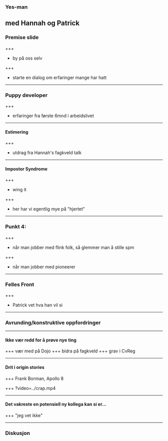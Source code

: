 ### Yes-man
 med Hannah og Patrick
---
### Premise slide
+++
* by på oss selv

+++
* starte en dialog om erfaringer mange har hatt

---
### Puppy developer
+++
* erfaringer fra første 6mnd i arbeidslivet

---
#### Estimering
+++
* utdrag fra Hannah's fagkveld talk

---
#### Impostor Syndrome
+++
* wing it

+++
* her har vi egentlig mye på "hjertet" 

---
### Punkt 4: 
+++
* når man jobber med flink folk, så glemmer man å stille spm

+++
* når man jobber med pioneerer
--- 
### Felles Front
+++
* Patrick vet hva han vil si

---
### Avrunding/konstruktive oppfordringer
---

#### Ikke vær redd for å prøve nye ting
+++
vær med på Dojo
+++ 
bidra på fagkveld
+++
grav i CvReg

---
#### Drit i origin stories

+++
Frank Borman, Apollo 8

+++
?video=../crap.mp4


---
#### Det vakreste en potensiell ny kollega kan si er... 
+++
"jeg vet ikke" 


---
### Diskusjon
